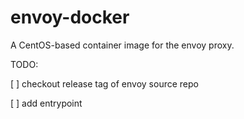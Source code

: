 # envoy-docker
A CentOS-based container image for the envoy proxy.

TODO:

[ ] checkout release tag of envoy source repo

[ ] add entrypoint
